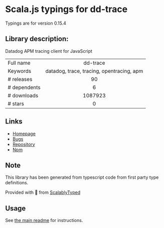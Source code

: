 
# Scala.js typings for dd-trace

Typings are for version 0.15.4

## Library description:
Datadog APM tracing client for JavaScript

|                    |                 |
| ------------------ | :-------------: |
| Full name          | dd-trace |
| Keywords           | datadog, trace, tracing, opentracing, apm |
| # releases         | 90 |
| # dependents       | 6 |
| # downloads        | 1087923 |
| # stars            | 0 |

## Links
- [Homepage](https://github.com/DataDog/dd-trace-js#readme)
- [Bugs](https://github.com/DataDog/dd-trace-js/issues)
- [Repository](https://github.com/DataDog/dd-trace-js)
- [Npm](https://www.npmjs.com/package/dd-trace)
    


## Note
This library has been generated from typescript code from first party type definitions.

Provided with :purple_heart: from [ScalablyTyped](https://github.com/oyvindberg/ScalablyTyped)

## Usage
See [the main readme](../../readme.md) for instructions.


